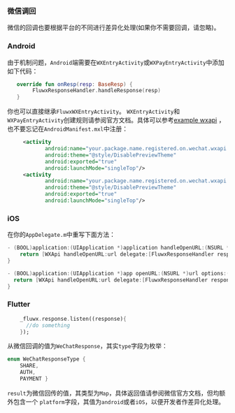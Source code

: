 ### 微信调回
微信的回调也要根据平台的不同进行差异化处理(如果你不需要回调，请忽略)。

### Android
由于机制问题，`Android`端需要在`WXEntryActivity`或`WXPayEntryActivity`中添加如下代码：
```kotlin
   override fun onResp(resp: BaseResp) {
        FluwxResponseHandler.handleResponse(resp)
   }
```
你也可以直接继承`FluwxWXEntryActivity`。
`WXEntryActivity`和`WXPayEntryActivity`创建规则请参阅官方文档。具体可以参考[example wxapi](https://github.com/OpenFlutter/fluwx/tree/master/example/android/app/src/main/kotlin/net/sourceforge/simcpux/wxapi )
，也不要忘记在`AndroidManifest.mxl`中注册：
```xml
     <activity
            android:name="your.package.name.registered.on.wechat.wxapi.WXEntryActivity"
            android:theme="@style/DisablePreviewTheme"
            android:exported="true"
            android:launchMode="singleTop"/>
     <activity
            android:name="your.package.name.registered.on.wechat.wxapi.WXPayEntryActivity"
            android:theme="@style/DisablePreviewTheme"
            android:exported="true"
            android:launchMode="singleTop"/>

```

### iOS
在你的`AppDelegate.m`中重写下面方法：
```objective-c
- (BOOL)application:(UIApplication *)application handleOpenURL:(NSURL *)url {
    return [WXApi handleOpenURL:url delegate:[FluwxResponseHandler responseHandler]];
}

- (BOOL)application:(UIApplication *)app openURL:(NSURL *)url options:(NSDictionary<NSString*, id> *)options{
  return [WXApi handleOpenURL:url delegate:[FluwxResponseHandler responseHandler]];
}
```

### Flutter
```dart
    _fluwx.response.listen((response){
      //do something
    });
```
从微信回调的值为`WeChatResponse`，其实`type`字段为枚举：
```dart
enum WeChatResponseType {
    SHARE,
    AUTH,
    PAYMENT }
```
`result`为微信回传的值，其类型为`Map`，具体返回值请参阅微信官方文档，但均额外包含一个
`platform`字段，其值为`android`或者`iOS`，以便开发者作差异化处理。
